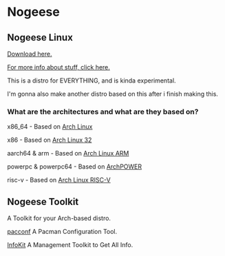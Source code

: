 # Nogeese
## Nogeese Linux
[Download here.](https://github.com/leon8326-nogeese/iso)

[For more info about stuff, click here.](https://github.com/leon8326-nogeese/leon8326-nogeese)

This is a distro for EVERYTHING, and is kinda experimental.

I'm gonna also make another distro based on this after i finish making this.
### What are the architectures and what are they based on?

x86_64 - Based on [Arch Linux](https://archlinux.org)

x86 - Based on [Arch Linux 32](https://archlinux32.org)

aarch64 & arm - Based on [Arch Linux ARM](https://archlinuxarm.org)

powerpc & powerpc64 - Based on [ArchPOWER](https://archlinuxpower.org)

risc-v - Based on [Arch Linux RISC-V](https://archriscv.felixc.at/)
## Nogeese Toolkit
A Toolkit for your Arch-based distro.

[pacconf](https://github.com/leon8326-nogeese/pacconf)
A Pacman Configuration Tool.

[InfoKit](https://github.com/leon8326-nogeese/InfoKit)
A Management Toolkit to Get All Info.
